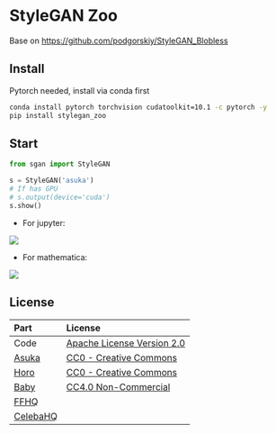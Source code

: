 StyleGAN Zoo
============

Base on https://github.com/podgorskiy/StyleGAN_Blobless

## Install

Pytorch needed, install via conda first

```sh
conda install pytorch torchvision cudatoolkit=10.1 -c pytorch -y
pip install stylegan_zoo
```


## Start

```python
from sgan import StyleGAN

s = StyleGAN('asuka')
# If has GPU
# s.output(device='cuda')
s.show()
```

- For jupyter:

![](https://user-images.githubusercontent.com/17541209/71554236-b0813300-2a57-11ea-9ee4-fab29d592d9a.png)

- For mathematica:

![](https://user-images.githubusercontent.com/17541209/71553454-c5a39500-2a4a-11ea-8513-7d9a475c4c46.png)


## License

| Part         | License                        |
| :----------- | :----------------------------- |
| Code         | [Apache License Version 2.0]() |
| [Asuka]()    | [CC0 - Creative Commons]()     |
| [Horo]()     | [CC0 - Creative Commons]()     |
| [Baby]()     | [CC4.0 Non-Commercial]()       |
| [FFHQ]()     |                                |
| [CelebaHQ]() |                                |
